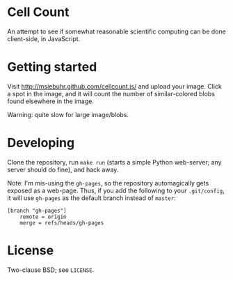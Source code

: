 Cell Count
==========

An attempt to see if somewhat reasonable scientific computing can be done
client-side, in JavaScript.

Getting started
===============

Visit http://msiebuhr.github.com/cellcount.js/ and upload your image. Click a
spot in the image, and it will count the number of similar-colored blobs found
elsewhere in the image.

Warning: quite slow for large image/blobs.

Developing
==========

Clone the repository, run `make run` (starts a simple Python web-server; any
server should do fine), and hack away.

Note: I'm mis-using the `gh-pages`, so the repository automagically gets
exposed as a web-page. Thus, if you add the following to your `.git/config`, it
will use `gh-pages` as the default branch instead of `master`:

	[branch "gh-pages"]
		remote = origin
		merge = refs/heads/gh-pages

License
=======

Two-clause BSD; see `LICENSE`.
